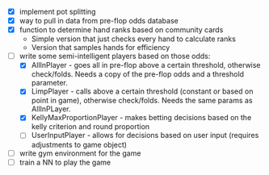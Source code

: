 - [x] implement pot splitting
- [x] way to pull in data from pre-flop odds database 
- [x] function to determine hand ranks based on community cards
  - Simple version that just checks every hand to calculate ranks
  - Version that samples hands for efficiency
- [ ] write some semi-intelligent players based on those odds:
  - [x] AllInPlayer - goes all in pre-flop above a certain threshold, otherwise check/folds.
  Needs a copy of the pre-flop odds and a threshold parameter.
  - [x] LimpPlayer - calls above a certain threshold (constant or based on point in game), otherwise check/folds. 
  Needs the same params as AllInPLayer.
  - [x] KellyMaxProportionPlayer - makes betting decisions based on the kelly criterion and round proportion
  - [ ] UserInputPlayer - allows for decisions based on user input (requires adjustments to game object)
- [ ] write gym environment for the game
- [ ] train a NN to play the game